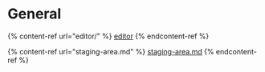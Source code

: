 # General

{% content-ref url="editor/" %}
[editor](editor/)
{% endcontent-ref %}

{% content-ref url="staging-area.md" %}
[staging-area.md](staging-area.md)
{% endcontent-ref %}

